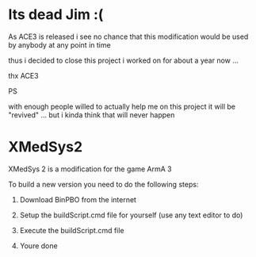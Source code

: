 Its dead Jim :(
===============
As ACE3 is released i see no chance that this modification would be used by anybody at any point in time

thus i decided to close this project i worked on for about a year now ...

thx ACE3

PS

with enough people willed to actually help me on this project it will be "revived" ... but i kinda think that will never happen


XMedSys2
========

XMedSys 2 is a modification for the game ArmA 3



To build a new version you need to do the following steps:

1. Download BinPBO from the internet

2. Setup the buildScript.cmd file for yourself (use any text editor to do)

3. Execute the buildScript.cmd file

4. Youre done
